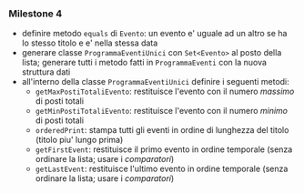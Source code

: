 ### Milestone 4
- definire metodo `equals` di `Evento`: un evento e' uguale ad un altro se ha lo stesso titolo e e' nella stessa data
- generare classe `ProgrammaEventiUnici` con `Set<Evento>` al posto della lista; generare tutti i metodo fatti in `ProgrammaEventi` con la nuova struttura dati
- all'interno della classe `ProgrammaEventiUnici` definire i seguenti metodi:
	- `getMaxPostiTotaliEvento`: restituisce l'evento con il numero *massimo* di posti totali
	- `getMinPostiTotaliEvento`: restituisce l'evento con il numero *minimo* di posti totali
	- `orderedPrint`: stampa tutti gli eventi in ordine di lunghezza del titolo (titolo piu' lungo prima)
	- `getFirstEvent`: restituisce il primo evento in ordine temporale (senza ordinare la lista; usare i *comparatori*)
	- `getLastEvent`: restituisce l'ultimo evento in ordine temporale (senza ordinare la lista; usare i *comparatori*)